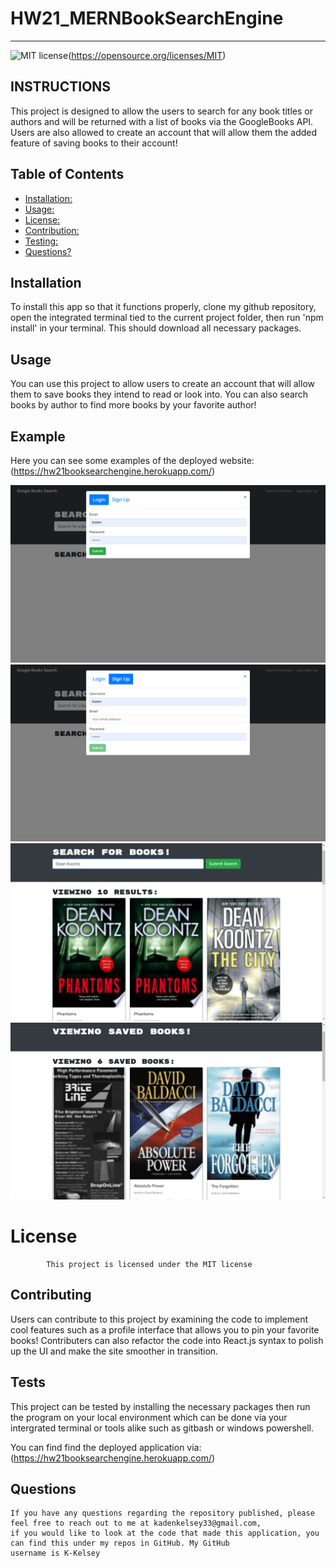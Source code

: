 # HW21_MERNBookSearchEngine
---
![MIT license](https://img.shields.io/badge/License-MIT-yellow.svg)(https://opensource.org/licenses/MIT)
## INSTRUCTIONS
This project is designed to allow the users to search for any book titles or authors and will be returned with a list of books via the GoogleBooks API.  Users are also allowed to create an account that will allow them the added feature of saving books to their account!
## Table of Contents
* [Installation:](#installation)
* [Usage:](#usage)
* [License:](#license)
* [Contribution:](#contributing)
* [Testing:](#tests)
* [Questions?](#questions)

## Installation
To install this app so that it functions properly, clone my github repository, open the integrated terminal tied to the current project folder, then run 'npm install' in your terminal. This should download all necessary packages.

## Usage
You can use this project to allow users to create an account that will allow them to save books they intend to read or look into.  You can also search books by author to find more books by your favorite author!

## Example
Here you can see some examples of the deployed website: (https://hw21booksearchengine.herokuapp.com/)

![login form](images/login.png)
![sign up form](images/signup.png)
![search books](images/search.png)
![saved books](images/saved.png)

 # License
            This project is licensed under the MIT license
            

## Contributing
Users can contribute to this project by examining the code to implement cool features such as a profile interface that allows you to pin your favorite books!  Contributers can also refactor the code into React.js syntax to polish up the UI and make the site smoother in transition.

## Tests
This project can be tested by installing the necessary packages then run the program on your local environment which can be done via your intergrated terminal or tools alike such as gitbash or windows powershell.

You can find find the deployed application via: (https://hw21booksearchengine.herokuapp.com/)


## Questions


    If you have any questions regarding the repository published, please feel free to reach out to me at kadenkelsey33@gmail.com,
    if you would like to look at the code that made this application, you can find this under my repos in GitHub. My GitHub
    username is K-Kelsey
    
